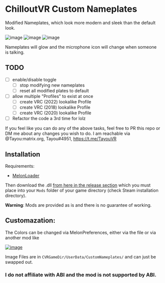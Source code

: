 # ChilloutVR Custom Nameplates

Modified Nameplates, which look more modern and sleek than the default look.

![image](https://user-images.githubusercontent.com/31988415/186771919-a76f6823-5538-4ecc-861d-2518dec373ee.png)
![image](https://user-images.githubusercontent.com/31988415/186771933-9a217a97-c3af-40c5-b21b-619d243f2779.png)
![image](https://user-images.githubusercontent.com/31988415/186771966-9bc5a20a-cf53-4ffb-9bb8-8f30aeca3db6.png)

Nameplates will glow and the microphone icon will change when someone is talking.

## TODO

- [ ] enable/disable toggle
  - [ ] stop modifying new nameplates
  - [ ] reset all modified plates to default
- [ ] allow multiple "Profiles" to exist at once
  - [ ] create VRC (2022) lookalike Profile
  - [ ] create VRC (2018) lookalike Profile
  - [ ] create VRC (2020) lookalike Profile
- [ ] Refactor the code a 3rd time for lolz

If you feel like you can do any of the above tasks, feel free to PR this repo or DM me about any changes you wish to do. 
I am reachable via @Tayou:matrix.org, Tayou#4951, https://t.me/TayouVR

## Installation

Requirements:
- [MelonLoader](https://github.com/LavaGang/MelonLoader#how-to-use-the-installer)

Then download the .dll [from here in the release section](https://github.com/TayouVR/CVR-CustomNameplates/releases) which you must place into your `Mods` folder of your game directory (check Steam installation directory).

**Warning**: Mods are provided as is and there is no guarantee of working.

## Customazation:
The Colors can be changed via MelonPreferences, either via the file or via another mod like 

[![image](https://user-images.githubusercontent.com/31988415/186771618-d0a75a1d-0310-4f9b-9c7c-a146cf25aa1f.png)](https://github.com/sinai-dev/MelonPreferencesManager)

Image Files are in `CVRGameDir/UserData/CustomNameplates/` and can just be swapped out.

### I do not affiliate with ABI and the mod is not supported by ABI.

